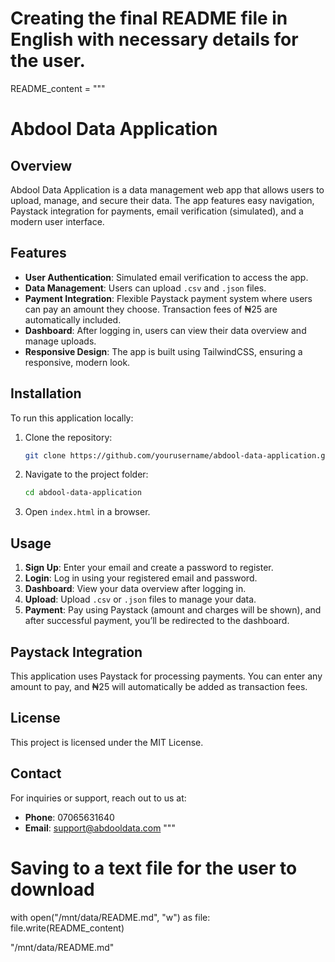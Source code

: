 # Creating the final README file in English with necessary details for the user.
README_content = """
# Abdool Data Application

## Overview

Abdool Data Application is a data management web app that allows users to upload, manage, and secure their data. The app features easy navigation, Paystack integration for payments, email verification (simulated), and a modern user interface.

## Features

- **User Authentication**: Simulated email verification to access the app.
- **Data Management**: Users can upload `.csv` and `.json` files.
- **Payment Integration**: Flexible Paystack payment system where users can pay an amount they choose. Transaction fees of ₦25 are automatically included.
- **Dashboard**: After logging in, users can view their data overview and manage uploads.
- **Responsive Design**: The app is built using TailwindCSS, ensuring a responsive, modern look.

## Installation

To run this application locally:

1. Clone the repository:
   ```bash
   git clone https://github.com/yourusername/abdool-data-application.git
   ```

2. Navigate to the project folder:
   ```bash
   cd abdool-data-application
   ```

3. Open `index.html` in a browser.

## Usage

1. **Sign Up**: Enter your email and create a password to register.
2. **Login**: Log in using your registered email and password.
3. **Dashboard**: View your data overview after logging in.
4. **Upload**: Upload `.csv` or `.json` files to manage your data.
5. **Payment**: Pay using Paystack (amount and charges will be shown), and after successful payment, you’ll be redirected to the dashboard.

## Paystack Integration

This application uses Paystack for processing payments. You can enter any amount to pay, and ₦25 will automatically be added as transaction fees.

## License

This project is licensed under the MIT License.

## Contact

For inquiries or support, reach out to us at:
- **Phone**: 07065631640
- **Email**: support@abdooldata.com
"""

# Saving to a text file for the user to download
with open("/mnt/data/README.md", "w") as file:
    file.write(README_content)

"/mnt/data/README.md"